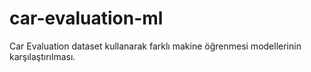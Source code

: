 # car-evaluation-ml
 Car Evaluation dataset kullanarak farklı makine öğrenmesi modellerinin karşılaştırılması.
